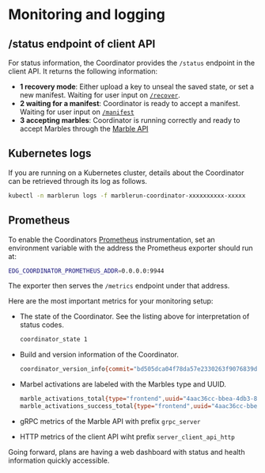 # Monitoring and logging


## /status endpoint of client API

For status information, the Coordinator provides the `/status` endpoint in the client API.
It returns the following information:

- **1 recovery mode**: Either upload a key to unseal the saved state, or set a new manifest. Waiting for user input on [`/recover`](features/recovery.md).
- **2 waiting for a manifest**: Coordinator is ready to accept a manifest. Waiting for user input on [`/manifest`](workflows/set-manifest.md)
- **3 accepting marbles**: Coordinator is running correctly and ready to accept Marbles through the [Marble API](workflows/add-service.md)

## Kubernetes logs

If you are running on a Kubernetes cluster, details about the Coordinator can be retrieved through its log as follows.

```bash
kubectl -n marblerun logs -f marblerun-coordinator-xxxxxxxxxx-xxxxx
```

## Prometheus

To enable the Coordinators [Prometheus](https://prometheus.io/) instrumentation, set an environment variable with the address the Prometheus exporter should run at:

```bash
EDG_COORDINATOR_PROMETHEUS_ADDR=0.0.0.0:9944
```

The exporter then serves the `/metrics` endpoint under that address.

Here are the most important metrics for your monitoring setup:

- The state of the Coordinator. See the listing above for interpretation of status codes.
    ```bash
    coordinator_state 1
    ```

- Build and version information of the Coordinator.
    ```bash
    coordinator_version_info{commit="bd505dca04f78da57e2330263f9076839d906267",version="0.4.0"} 0
    ```

- Marbel activations are labeled with the Marbles type and UUID.
    ```bash
    marble_activations_total{type="frontend",uuid="4aac36cc-bbea-4db3-89ff-078ccad738f6"} 1
    marble_activations_success_total{type="frontend",uuid="4aac36cc-bbea-4db3-89ff-078ccad738f6"} 1
    ```

- gRPC metrics of the Marble API with prefix `grpc_server`

- HTTP metrics of the client API wiht prefix `server_client_api_http`


Going forward, plans are having a web dashboard with status and health information quickly accessible.
